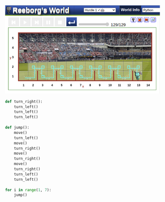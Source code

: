 
![exercise](../img/reeborg.png) 


```python
def turn_right():
    turn_left()
    turn_left()
    turn_left()

def jump():
    move()
    turn_left()
    move()
    turn_right()
    move()
    turn_right()
    move()
    turn_right()
    turn_left()
    turn_left()
 
for i in range(1, 7):
    jump()
```